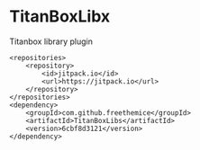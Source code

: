 # TitanBoxLibx
Titanbox library plugin

	<repositories>
		<repository>
		    <id>jitpack.io</id>
		    <url>https://jitpack.io</url>
		</repository>
	</repositories>
	<dependency>
	    <groupId>com.github.freethemice</groupId>
	    <artifactId>TitanBoxLibs</artifactId>
	    <version>6cbf8d3121</version>
	</dependency>